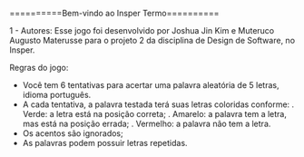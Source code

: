 ==========Bem-vindo ao Insper Termo==========

1 - Autores: Esse jogo foi desenvolvido por Joshua Jin Kim e Muteruco Augusto Materusse para o projeto 2 da disciplina de Design de Software, no Insper.

 Regras do jogo:
  - Você tem 6 tentativas para acertar uma palavra aleatória de 5 letras, idioma português.
  - A cada tentativa, a palavra testada terá suas letras coloridas conforme:
    . Verde: a letra está na posição correta;
    . Amarelo: a palavra tem a letra, mas está na posição errada;
    . Vermelho: a palavra não tem a letra.
  - Os acentos são ignorados;
  - As palavras podem possuir letras repetidas.
